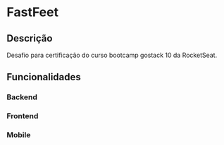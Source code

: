 # FastFeet

## Descrição

Desafio para certificação do curso bootcamp gostack 10 da RocketSeat.

## Funcionalidades

### Backend

### Frontend

### Mobile
